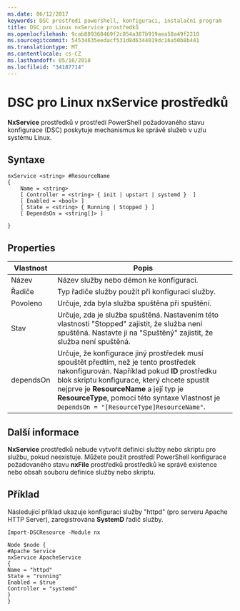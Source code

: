 ```yaml
---
ms.date: 06/12/2017
keywords: DSC prostředí powershell, konfiguraci, instalační program
title: DSC pro Linux nxService prostředků
ms.openlocfilehash: 9cab889368469f2c854a387b919aea58a49f2210
ms.sourcegitcommit: 54534635eedacf531d8d6344019dc16a50b8b441
ms.translationtype: MT
ms.contentlocale: cs-CZ
ms.lasthandoff: 05/16/2018
ms.locfileid: "34187714"
---
```

# <a name="dsc-for-linux-nxservice-resource"></a>DSC pro Linux nxService prostředků

**NxService** prostředků v prostředí PowerShell požadovaného stavu konfigurace (DSC) poskytuje mechanismus ke správě služeb v uzlu systému Linux.

## <a name="syntax"></a>Syntaxe

```
nxService <string> #ResourceName
{
    Name = <string>
    [ Controller = <string> { init | upstart | systemd }  ]
    [ Enabled = <bool> ]
    [ State = <string> { Running | Stopped } ]
    [ DependsOn = <string[]> ]

}
```

## <a name="properties"></a>Properties
|  Vlastnost |  Popis |
|---|---|
| Název| Název služby nebo démon ke konfiguraci.|
| Řadiče| Typ řadiče služby použít při konfiguraci služby.|
| Povoleno| Určuje, zda byla služba spuštěna při spuštění.|
| Stav| Určuje, zda je služba spuštěná. Nastavením této vlastnosti "Stopped" zajistit, že služba není spuštěná. Nastavte ji na "Spuštěný" zajistit, že služba není spuštěná.|
| dependsOn | Určuje, že konfigurace jiný prostředek musí spouštět předtím, než je tento prostředek nakonfigurován. Například pokud **ID** prostředku blok skriptu konfigurace, který chcete spustit nejprve je **ResourceName** a její typ je **ResourceType**, pomocí této syntaxe Vlastnost je `DependsOn = "[ResourceType]ResourceName"`.|


## <a name="additional-information"></a>Další informace

**NxService** prostředků nebude vytvořit definici služby nebo skriptu pro službu, pokud neexistuje. Můžete použít prostředí PowerShell konfigurace požadovaného stavu **nxFile** prostředků prostředků ke správě existence nebo obsah souboru definice služby nebo skriptu.

## <a name="example"></a>Příklad

Následující příklad ukazuje konfiguraci služby "httpd" (pro serveru Apache HTTP Server), zaregistrována **SystemD** řadič služby.

```
Import-DSCResource -Module nx

Node $node {
#Apache Service
nxService ApacheService
{
Name = "httpd"
State = "running"
Enabled = $true
Controller = "systemd"
}
}
```